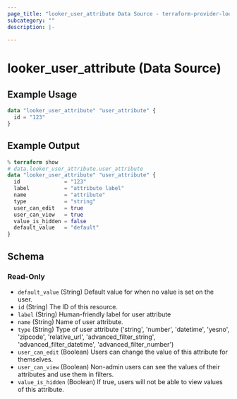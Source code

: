 ```yaml
---
page_title: "looker_user_attribute Data Source - terraform-provider-looker"
subcategory: ""
description: |-
  
---
```

# looker_user_attribute (Data Source)

## Example Usage
```terraform
data "looker_user_attribute" "user_attribute" {
  id = "123"
}
```
## Example Output
```terraform
% terraform show
# data.looker_user_attribute.user_attribute 
data "looker_user_attribute" "user_attribute" {
  id              = "123"
  label           = "attribute label"
  name            = "attribute"
  type            = "string"
  user_can_edit   = true
  user_can_view   = true
  value_is_hidden = false
  default_value   = "default"
}
```
<!-- schema generated by tfplugindocs -->
## Schema

### Read-Only

- `default_value` (String) Default value for when no value is set on the user.
- `id` (String) The ID of this resource.
- `label` (String) Human-friendly label for user attribute
- `name` (String) Name of user attribute.
- `type` (String) Type of user attribute ('string', 'number', 'datetime', 'yesno', 'zipcode', 'relative_url', 'advanced_filter_string', 'advanced_filter_datetime', 'advanced_filter_number')
- `user_can_edit` (Boolean) Users can change the value of this attribute for themselves.
- `user_can_view` (Boolean) Non-admin users can see the values of their attributes and use them in filters.
- `value_is_hidden` (Boolean) If true, users will not be able to view values of this attribute.
